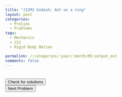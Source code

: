 ```yaml
---
title: "J12M1 &ndash; Ant on a ring"
layout: post
categories:
  - Prelims
  - Problems
tags:
  - Mechanics
  - J12
  - Rigid Body Motion

permalink: /:categories/:year/:month/M1:output_ext
comments: false
---
```

<object data="2012J1M.pdf" type="application/pdf" width="100%" height="500"></object>

<div class='navbar'>
	<div float='left'><button onclick="window.location='T3.html'" style='visibility: hidden;'>Previous Problem</button></div>
	<div float='center'><button onclick="window.location='https://princetonprelim.com/prelim/27/'">Check for solutions</button></div>
	<div float='right'><button onclick="window.location='M2.html'" > Next Problem</button></div>
</div>

